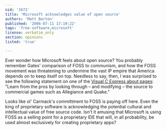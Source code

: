 ```yaml
---
nid: '1672'
title: 'Microsoft acknowledges value of open source'
authors: 'Matt Barton'
published: '2006-07-11 17:19:22'
tags: 'free-software,microsoft'
license: verbatim_only
section: opinions
listed: 'true'

---
```

Ever wonder how Microsoft feels about open source? You probably remember Gates' comparison of FOSS to communism, and how the FOSS movement was threatening to undermine the vast IP empire that America depends on to keep itself on top. Needless to say, then, I was surprised to see the following statement on one of the  [Visual C Express about pages](http://msdn.microsoft.com/vstudio/express/visualc/fun/): "Learn from the pros by looking through – and modifying – the source to commercial games such as Allegiance and Quake."

Looks like ol' Carmack's committment to FOSS is paying off here. Even the king of proprietary software is acknowledging the potential cultural and intellectual value of free source code. Isn't it amusing that Microsoft is using FOSS as a selling point for a proprietary IDE that will, in all probability, be used almost exclusively for creating proprietary apps? 

